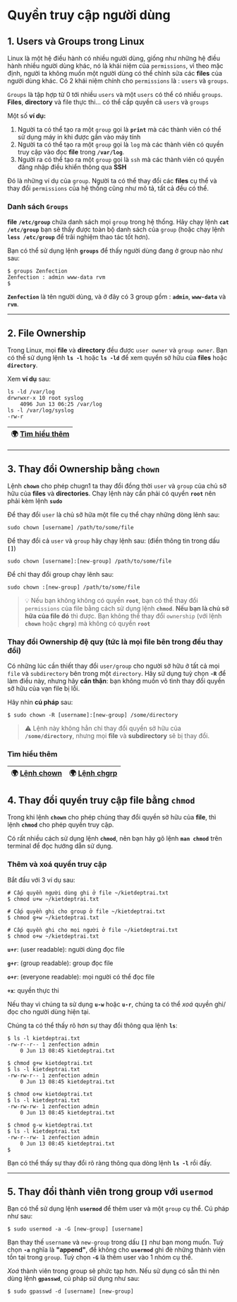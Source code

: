# Quyền truy cập người dùng

## 1. Users và Groups trong Linux

Linux là một hệ điều hành có nhiều người dùng, giống như những hệ điều hành nhiều người dùng khác, nó là khái niệm của `permissions`, vì theo mặc định, người ta không muốn một người dùng có thể chỉnh sửa các **files** của người dùng khác. Có 2 khái niệm chính cho `permissions` là : `users` và `groups`.

`Groups` là tập hợp từ 0 tới nhiều `users` và một `users` có thể có nhiều `groups`. **Files**, **directory** và file thực thi... có thể cấp quyền cả `users` và `groups`

Một số **ví dụ:**

1. Người ta có thể tạo ra một `group` gọi là **`print`** mà các thành viên có thể sử dụng máy in khi được gắn vào máy tính
2. Người ta có thể tạo ra một `group` gọi là `log` mà các thành viên có quyền truy cập vào đọc **file** trong **``/var/log``**.
3. Người ra có thể tạo ra một `group` gọi là `ssh` mà các thành viên có quyền đăng nhập điều khiển thông qua **SSH**

Đó là những ví dụ của `group`. Người ta có thể thay đổi các **files** cụ thể và thay đổi `permissions` của hệ thống cũng như mô tả, tất cả đều có thể.

### Danh sách `Groups`

**file** **``/etc/group``** chứa danh sách mọi `group` trong hệ thống. Hãy chạy lệnh **`cat /etc/group`** bạn sẽ thấy được toàn bộ danh sách của `group` (hoặc chạy lệnh **`less /etc/group`** để trãi nghiệm thao tác tốt hơn).

Bạn có thể sử dụng lệnh **`groups`** để thấy người dùng đang ở group nào như sau:

```shell
$ groups Zenfection
Zenfection : admin www-data rvm
$
```

**`Zenfection`** là tên người dùng, và ở đây có 3 group gồm : **`admin`**, **`www-data`** và **`rvm`**.

---

## 2. File Ownership

Trong Linux, mọi **file** và **directory** đều được `user owner` và `group owner`. Bạn có thể sử dụng lệnh **`ls -l`** hoặc **`ls -ld`** để xem quyền sở hữu của **files** hoặc **`directory`**.

Xem **ví dụ** sau:

```shell
ls -ld /var/log
drwrwxr-x 10 root syslog
    4096 Jun 13 06:25 /var/log
ls -l /var/log/syslog
-rw-r
```

| 🌍 [Tìm hiểu thêm](https://wiki.archlinux.org/index.php/File_permissions_and_attributes) |
| ---------------------------------------------------------------------------------------- |

---

## 3. Thay đổi Ownership bằng **`chown`**

Lệnh **`chown`** cho phép chugn1 ta thay đổi đồng thời `user` và `group` của chủ sỡ hữu của **files** và **directories**. Chạy lệnh này cần phải có quyền **`root`** nên phải kèm lệnh **`sudo`**

Để thay đổi `user` là chủ sỡ hữa một file cụ thể chạy những dòng lênh sau: 

```shell
sudo chown [username] /path/to/some/file
```

Để thay đổi cả `user` và `group` hãy chạy lệnh sau: (điền thông tin trong dấu **`[]`**)

```shell
sudo chown [username]:[new-group] /path/to/some/file
```

Để chỉ thay đổi group chạy lênh sau:

```shell
sudo chown :[new-group] /path/to/some/file 
```

> 💡 Nếu bạn không không có quyền **`root`**, bạn có thể thay đổi `permissions` của file bằng cách sử dụng lệnh **`chmod`**. **Nếu bạn là chủ sở hữa của file đó** thì được. Bạn không thể thay đổi `ownership` (với lệnh **`chown`** hoặc **`chgrp`**) mà không có quyền **`root`**

### Thay đổi Ownership đệ quy (tức là mọi file bên trong đều thay đổi)

Có những lúc cần thiết thay đổi `user/group` cho người sở hữu ở tất cả mọi `file` và `subdirectory` bên trong một `directory`. Hãy sử dụng tuỳ chọn **`-R`** để làm điều này, nhưng hãy **cẩn thận**: bạn không muốn vô tình thay đổi quyền sỡ hữu của vạn file bị lỗi.

Hãy nhìn **cú pháp** sau:

```shell
$ sudo chown -R [username]:[new-group] /some/directory
```

> ⚠️ Lệnh này không hẳn chỉ thay đổi quyền sở hữu của **``/some/directory``**, nhưng mọi **file** và **subdirectory** sẽ bị thay đổi.

### Tìm hiểu thêm

| 🌍 [Lệnh chown](https://www.man7.org/linux/man-pages/man1/chown.1.html) | 🌍 [Lệnh chgrp](https://man7.org/linux/man-pages/man1/chgrp.1.html) |
| ----------------------------------------------------------------------- | ------------------------------------------------------------------- |

## 4. Thay đổi quyền truy cập file bằng **`chmod`**

Trong khi lệnh **`chown`** cho phép chúng thay đổi quyền sở hữu của **file**, thì lệnh **`chmod`** cho phép quyền truy cập.

Có rất nhiều cách sử dụng lệnh **`chmod`**, nên bạn hãy gõ lệnh **`man chmod`** trên terminal để đọc hướng dẫn sử dụng.

### Thêm và xoá quyền truy cập

Bắt đầu với 3 ví dụ sau:

```shell
# Cấp quyền người dùng ghi ở file ~/kietdeptrai.txt
$ chmod u+w ~/kietdeptrai.txt  
```

```shell
# Cấp quyền ghi cho group ở file ~/kietdeptrai.txt
$ chmod g+w ~/kietdeptrai.txt
```

```shell
# Cấp quyền ghi cho mọi người ở file ~/kietdeptrai.txt
$ chmod o+w ~/kietdeptrai.txt
```

**`u+r`**: (user readable): người dùng đọc file

**`g+r`**:  (group readable): group đọc file

**`o+r`**: (everyone readable): mọi người có thể đọc file

**`+x`**: quyền thực thi

Nếu thay vì chúng ta sử dụng **`u-w`** hoặc **`u-r`**, chúng ta có thể *xoá* quyền ghi/đọc cho người dùng hiện tại.

Chúng ta có thể thấy rõ hơn sự thay đổi thông qua lệnh **`ls`**:

```shell
$ ls -l kietdeptrai.txt
-rw-r--r-- 1 zenfection admin
    0 Jun 13 08:45 kietdeptrai.txt

$ chmod g+w kietdeptrai.txt
$ ls -l kietdeptrai.txt
-rw-rw-r-- 1 zenfection admin
    0 Jun 13 08:45 kietdeptrai.txt

$ chmod o+w kietdeptrai.txt
$ ls -l kietdeptrai.txt
-rw-rw-rw- 1 zenfection admin
    0 Jun 13 08:45 kietdeptrai.txt

$ chmod g-w kietdeptrai.txt
$ ls -l kietdeptrai.txt
-rw-r--rw- 1 zenfection admin
    0 Jun 13 08:45 kietdeptrai.txt
$   
```

Bạn có thể thấy sự thay đổi rõ ràng thông qua dòng lệnh **`ls -l`** rồi đấy.

---

## 5. Thay đổi thành viên trong group với **`usermod`**

Bạn có thể sử dụng lệnh **`usermod`** để thêm user và một `group` cụ thể. Cú pháp như sau:

```shell
$ sudo usermod -a -G [new-group] [username]
```

Bạn thay thế `username` và `new-group` trong dấu **`[]`** như bạn mong muốn. Tuỳ chọn **`-a`** nghĩa là **"append"**, để không cho **`usermod`** ghi  đè những thành viên tồn tại trong `group`. Tuỳ chọn **`-G`** là thêm user vào 1 nhóm cụ thể.

*Xoá* thành viên trong group sẽ phức tạp hơn. Nếu sử dụng có sẵn thì nên dùng lệnh **`gpasswd`**, cú pháp sử dụng như sau:

```shell
$ sudo gpasswd -d [username] [new-group]
```
